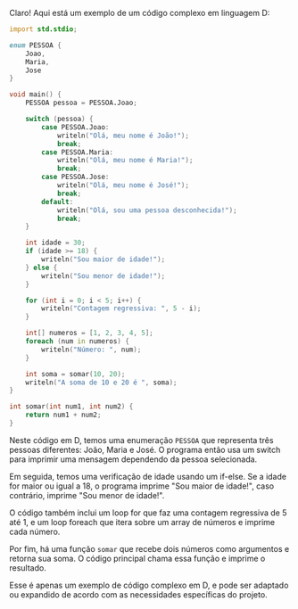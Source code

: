 Claro! Aqui está um exemplo de um código complexo em linguagem D:

```d
import std.stdio;

enum PESSOA {
    Joao,
    Maria,
    Jose
}

void main() {
    PESSOA pessoa = PESSOA.Joao;

    switch (pessoa) {
        case PESSOA.Joao:
            writeln("Olá, meu nome é João!");
            break;
        case PESSOA.Maria:
            writeln("Olá, meu nome é Maria!");
            break;
        case PESSOA.Jose:
            writeln("Olá, meu nome é José!");
            break;
        default:
            writeln("Olá, sou uma pessoa desconhecida!");
            break;
    }

    int idade = 30;
    if (idade >= 18) {
        writeln("Sou maior de idade!");
    } else {
        writeln("Sou menor de idade!");
    }

    for (int i = 0; i < 5; i++) {
        writeln("Contagem regressiva: ", 5 - i);
    }

    int[] numeros = [1, 2, 3, 4, 5];
    foreach (num in numeros) {
        writeln("Número: ", num);
    }

    int soma = somar(10, 20);
    writeln("A soma de 10 e 20 é ", soma);
}

int somar(int num1, int num2) {
    return num1 + num2;
}
```

Neste código em D, temos uma enumeração `PESSOA` que representa três pessoas diferentes: João, Maria e José. O programa então usa um switch para imprimir uma mensagem dependendo da pessoa selecionada.

Em seguida, temos uma verificação de idade usando um if-else. Se a idade for maior ou igual a 18, o programa imprime "Sou maior de idade!", caso contrário, imprime "Sou menor de idade!".

O código também inclui um loop for que faz uma contagem regressiva de 5 até 1, e um loop foreach que itera sobre um array de números e imprime cada número.

Por fim, há uma função `somar` que recebe dois números como argumentos e retorna sua soma. O código principal chama essa função e imprime o resultado.

Esse é apenas um exemplo de código complexo em D, e pode ser adaptado ou expandido de acordo com as necessidades específicas do projeto.